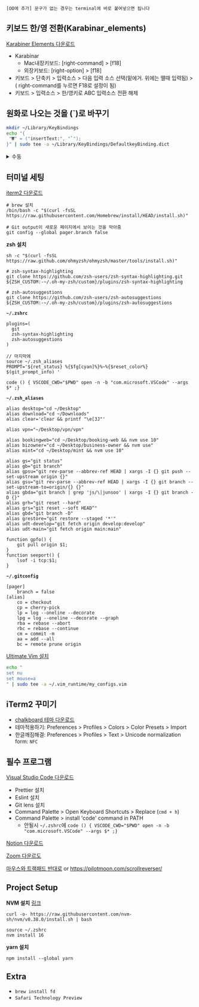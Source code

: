 `[OO에 추가] 문구가 없는 경우는 terminal에 바로 붙여넣으면 됩니다`

## 키보드 한/영 전환(Karabinar_elements)
[Karabiner Elements 다운로드](https://karabiner-elements.pqrs.org/)
- Karabinar
  - Mac내장키보드: [right-command] > [f18]
  - 외장키보드: [right-option] > [f18]
- 키보드 > 단축키 >  입력소스 > 다음 입력 소스 선택(밑에거. 위에는 뗄때 입력됨) >( right-command를 누르면 F18로 설정이 됨)
- 키보드 > 입력소스 > 한/영키로 ABC 입력소스 전환 해제

## 원화로 나오는 것을 (`)로 바꾸기
```bash
mkdir ~/Library/KeyBindings
echo "{
 "₩" = ("insertText:", "`");
}" | sudo tee -a ~/Library/KeyBindings/DefaultkeyBinding.dict
```
<details>
<summary> 수동 </summary>

- `~/Library` 폴더에 `KeyBindings` 폴더를 추가합니다.
- `~/Library/KeyBindings` 폴더에 `DefaultKeyBinding.dict` 파일을 만듭니다.
- `DefaultkeyBinding.dict` 파일에 아래의 코드를 추가합니다.
```
{
    "₩" = ("insertText:", "`");
}
```
- 저장하고 맥을 재부팅(바로 적용되는 경우도 있지만 재부팅을 해야만 적용되는 경우가 많으니 재부팅을 추천드립니다.)
</details>

## 터미널 세팅
[iterm2 다운로드](https://iterm2.com/downloads/stable/latest)
```
# brew 설치
/bin/bash -c "$(curl -fsSL https://raw.githubusercontent.com/Homebrew/install/HEAD/install.sh)"

# Git output이 새로운 페이지에서 보이는 것을 막아줌
git config --global pager.branch false
```
**zsh 설치**
```
sh -c "$(curl -fsSL https://raw.github.com/ohmyzsh/ohmyzsh/master/tools/install.sh)"

# zsh-syntax-highlighting
git clone https://github.com/zsh-users/zsh-syntax-highlighting.git ${ZSH_CUSTOM:-~/.oh-my-zsh/custom}/plugins/zsh-syntax-highlighting

# zsh-autosuggestions
git clone https://github.com/zsh-users/zsh-autosuggestions ${ZSH_CUSTOM:-~/.oh-my-zsh/custom}/plugins/zsh-autosuggestions
```

 
**`~/.zshrc`**
```
plugins=(
  git
  zsh-syntax-highlighting
  zsh-autosuggestions
)

// 마지막에
source ~/.zsh_aliases
PROMPT='${ret_status} %{$fg[cyan]%}%~%{$reset_color%} $(git_prompt_info) '

code () { VSCODE_CWD="$PWD" open -n -b "com.microsoft.VSCode" --args $* ;}
```

**`~/.zsh_aliases`**
```
alias desktop="cd ~/Desktop"
alias download="cd ~/Downloads"
alias clear='clear && printf "\e[3J"'

alias vpn="~/Desktop/vpn/vpn"

alias bookingweb="cd ~/Desktop/booking-web && nvm use 10"
alias bizowner="cd ~/Desktop/business-owner && nvm use"
alias mint="cd ~/Desktop/mint && nvm use 10"

alias gs="git status"
alias gb="git branch"
alias gpsu="git rev-parse --abbrev-ref HEAD | xargs -I {} git push --set-upstream origin {}"
alias gsu="git rev-parse --abbrev-ref HEAD | xargs -I {} git branch --set-upstream-to=origin/{} {}"
alias gbda="git branch | grep 'js/\|junsoo' | xargs -I {} git branch -D {}"
alias grh="git reset --hard"
alias grs="git reset --soft HEAD^"
alias gbd="git branch -D"
alias grestore="git restore --staged '*'"
alias udt-develop="git fetch origin develop:develop"
alias udt-main="git fetch origin main:main"

function gpfo() {
    git pull origin $1;
}
function seeport() {
    lsof -i tcp:$1;
}
```

**`~/.gitconfig`**
```
[pager]
    branch = false
[alias]
    co = checkout
    cp = cherry-pick
    lp = log --oneline --decorate
    lpg = log --oneline --decorate --graph
    rba = rebase --abort
    rbc = rebase --continue
    cm = commit -m
    aa = add --all
    bc = remote prune origin
```

[Ultimate Vim 설치](https://github.com/amix/vimrc)
```bash
echo "
set nu
set mouse=a
" | sudo tee -a ~/.vim_runtime/my_configs.vim
```

## iTerm2 꾸미기
- [chalkboard 테마 다운로드](https://drive.google.com/file/d/1iWwHFzSWTnuLMKlLg_bk2J7BW1z7uVCR/view?usp=sharing)
- 테마적용하기: Preferences > Profiles > Colors > Color Presets > Import
- 한글깨짐해결: Preferences > Profiles > Text > Unicode normalization form: `NFC`

## 필수 프로그램 
[Visual Studio Code 다운로드](https://code.visualstudio.com/download)
- Prettier 설치
- Eslint 설치
- Git lens 설치
- Command Palette > Open Keyboard Shortcuts > Replace (`cmd + h`)
- Command Palette > install 'code' command in PATH
  - 안될시 `~/.zshrc`에 `code () { VSCODE_CWD="$PWD" open -n -b "com.microsoft.VSCode" --args $* ;}`

[Notion 다운로드](https://www.notion.so/desktop/mac/download)

[Zoom 다운르도](https://zoom.us/download#client_4meeting)

[마우스와 트랙패드 반대로](https://mos.caldis.me/)
or https://pilotmoon.com/scrollreverser/

## Project Setup
**NVM 설치** [링크](https://github.com/nvm-sh/nvm)
```
curl -o- https://raw.githubusercontent.com/nvm-sh/nvm/v0.38.0/install.sh | bash

source ~/.zshrc
nvm install 16
```

**yarn 설치**
```
npm install --global yarn
```

## Extra
- `brew install fd`
- `Safari Technology Preview`
